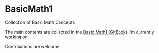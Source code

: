 # BasicMath1
Collection of Basic Math Concepts 

The main contents are collected in the <a href="https://nicolabernini.gitbooks.io/basic-math1/content/" target="_blank">Basic Math1 (GitBook)</a> I'm currently working on 

Contributions are welcome 





